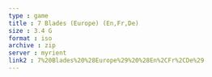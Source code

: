 ```yaml
---
type : game
title : 7 Blades (Europe) (En,Fr,De)
size : 3.4 G
format : iso
archive : zip
server : myrient
link2 : 7%20Blades%20%28Europe%29%20%28En%2CFr%2CDe%29
---
```

